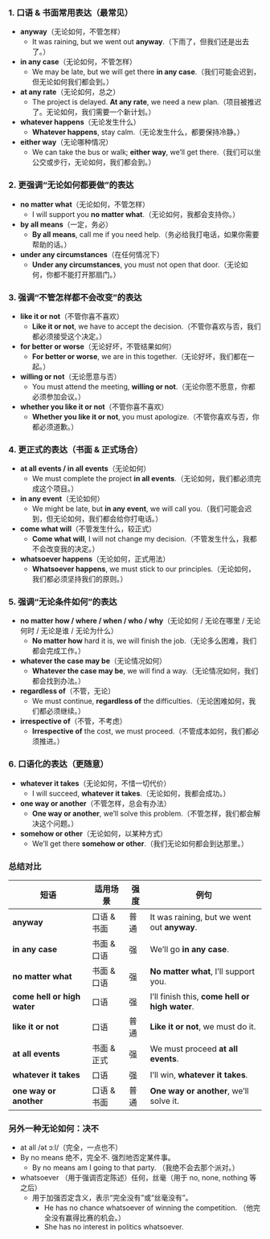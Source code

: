 ### **1. 口语 & 书面常用表达**（最常见）  
- **anyway**（无论如何，不管怎样）  
  - It was raining, but we went out **anyway**.（下雨了，但我们还是出去了。）  
- **in any case**（无论如何，不管怎样）  
  - We may be late, but we will get there **in any case**.（我们可能会迟到，但无论如何我们都会到。）  
- **at any rate**（无论如何，总之）  
  - The project is delayed. **At any rate**, we need a new plan.（项目被推迟了。无论如何，我们需要一个新计划。）  
- **whatever happens**（无论发生什么）  
  - **Whatever happens**, stay calm.（无论发生什么，都要保持冷静。）  
- **either way**（无论哪种情况）  
  - We can take the bus or walk; **either way**, we’ll get there.（我们可以坐公交或步行，无论如何，我们都会到。）  
 
### **2. 更强调“无论如何都要做”的表达**  
- **no matter what**（无论如何，不管怎样）  
  - I will support you **no matter what**.（无论如何，我都会支持你。）
- **by all means**（一定，务必）  
  - **By all means**, call me if you need help.（务必给我打电话，如果你需要帮助的话。）  
- **under any circumstances**（在任何情况下）  
  - **Under any circumstances**, you must not open that door.（无论如何，你都不能打开那扇门。）  
 
### **3. 强调“不管怎样都不会改变”的表达**   
- **like it or not**（不管你喜不喜欢）  
  - **Like it or not**, we have to accept the decision.（不管你喜欢与否，我们都必须接受这个决定。）  
- **for better or worse**（无论好坏，不管结果如何）  
  - **For better or worse**, we are in this together.（无论好坏，我们都在一起。）  
- **willing or not**（无论愿意与否）  
  - You must attend the meeting, **willing or not**.（无论你愿不愿意，你都必须参加会议。）  
- **whether you like it or not**（不管你喜不喜欢）  
  - **Whether you like it or not**, you must apologize.（不管你喜欢与否，你都必须道歉。）  
 
### **4. 更正式的表达**（书面 & 正式场合）  
- **at all events / in all events**（无论如何）  
  - We must complete the project **in all events**.（无论如何，我们都必须完成这个项目。）  
- **in any event**（无论如何）  
  - We might be late, but **in any event**, we will call you.（我们可能会迟到，但无论如何，我们都会给你打电话。）  
- **come what will**（不管发生什么，较正式）  
  - **Come what will**, I will not change my decision.（不管发生什么，我都不会改变我的决定。）  
- **whatsoever happens**（无论如何，正式用法）  
  - **Whatsoever happens**, we must stick to our principles.（无论如何，我们都必须坚持我们的原则。）  
  
### **5. 强调“无论条件如何”的表达**  
- **no matter how / where / when / who / why**（无论如何 / 无论在哪里 / 无论何时 / 无论是谁 / 无论为什么）  
  - **No matter how** hard it is, we will finish the job.（无论多么困难，我们都会完成工作。）  
- **whatever the case may be**（无论情况如何）  
  - **Whatever the case may be**, we will find a way.（无论情况如何，我们都会找到办法。）  
- **regardless of**（不管，无论）  
  - We must continue, **regardless of** the difficulties.（无论困难如何，我们都必须继续。）  
- **irrespective of**（不管，不考虑）  
  - **Irrespective of** the cost, we must proceed.（不管成本如何，我们都必须推进。）    
 
### **6. 口语化的表达（更随意）**  
- **whatever it takes**（无论如何，不惜一切代价）  
  - I will succeed, **whatever it takes**.（无论如何，我都会成功。）  
- **one way or another**（不管怎样，总会有办法）  
  - **One way or another**, we’ll solve this problem.（不管怎样，我们都会解决这个问题。）  
- **somehow or other**（无论如何，以某种方式）  
  - We’ll get there **somehow or other**.（我们无论如何都会到达那里。）   
 
### **总结对比**
| 短语 | 适用场景 | 强度 | 例句 |
|------|---------|------|------|
| **anyway** | 口语 & 书面 | 普通 | It was raining, but we went out **anyway**. |
| **in any case** | 书面 & 口语 | 强 | We’ll go **in any case**. |
| **no matter what** | 书面 & 口语 | 强 | **No matter what**, I’ll support you. |
| **come hell or high water** | 口语 | 强 | I’ll finish this, **come hell or high water**. |
| **like it or not** | 口语 | 普通 | **Like it or not**, we must do it. |
| **at all events** | 书面 & 正式 | 强 | We must proceed **at all events**. |
| **whatever it takes** | 口语 | 强 | I’ll win, **whatever it takes**. |
| **one way or another** | 口语 & 书面 | 普通 | **One way or another**, we’ll solve it. |
 
### 另外一种无论如何：决不
- at all /ət ɔːl/（完全，一点也不）
- By no means 绝不，完全不. 强烈地否定某件事。
  - By no means am I going to that party. （我绝不会去那个派对。）
- whatsoever （用于强调否定陈述）任何，丝毫（用于 no, none, nothing 等之后）
  - 用于加强否定含义，表示“完全没有”或“丝毫没有”。
    - He has no chance whatsoever of winning the competition.  （他完全没有赢得比赛的机会。）
    - She has no interest in politics whatsoever. 
